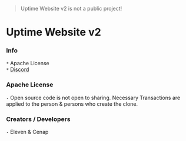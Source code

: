 > Uptime Website v2 is not a public project!

# Uptime Website v2
### Info
`*` Apache License <br>
`*` [Discord](https://discord.gg/yC659VN)



### Apache License
`-` Open source code is not open to sharing. Necessary Transactions are applied to the person & persons who create the clone.



### Creators / Developers
`-` Eleven & Cenap
